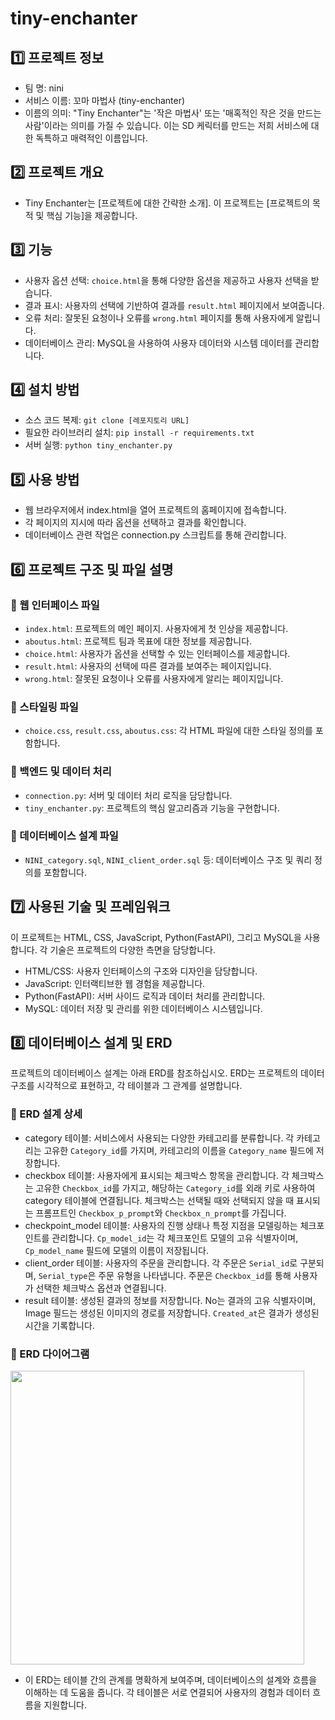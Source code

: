 # tiny-enchanter

## 1️⃣ 프로젝트 정보
- 팀 명: nini
- 서비스 이름: 꼬마 마법사 (tiny-enchanter)
- 이름의 의미: "Tiny Enchanter"는 '작은 마법사' 또는 '매혹적인 작은 것을 만드는 사람'이라는 의미를 가질 수 있습니다. 
             이는 SD 케릭터를 만드는 저희 서비스에 대한 독특하고 매력적인 이름입니다.

## 2️⃣ 프로젝트 개요
- Tiny Enchanter는 [프로젝트에 대한 간략한 소개]. 이 프로젝트는 [프로젝트의 목적 및 핵심 기능]을 제공합니다.

## 3️⃣ 기능
- 사용자 옵션 선택: `choice.html`을 통해 다양한 옵션을 제공하고 사용자 선택을 받습니다. 
- 결과 표시: 사용자의 선택에 기반하여 결과를 `result.html` 페이지에서 보여줍니다.
- 오류 처리: 잘못된 요청이나 오류를 `wrong.html` 페이지를 통해 사용자에게 알립니다.
- 데이터베이스 관리: MySQL을 사용하여 사용자 데이터와 시스템 데이터를 관리합니다.

## 4️⃣ 설치 방법
- 소스 코드 복제: `git clone [레포지토리 URL]`
- 필요한 라이브러리 설치: `pip install -r requirements.txt`
- 서버 실행: `python tiny_enchanter.py`

## 5️⃣ 사용 방법
- 웹 브라우저에서 index.html을 열어 프로젝트의 홈페이지에 접속합니다.
- 각 페이지의 지시에 따라 옵션을 선택하고 결과를 확인합니다.
- 데이터베이스 관련 작업은 connection.py 스크립트를 통해 관리합니다.

## 6️⃣ 프로젝트 구조 및 파일 설명
### 📍 웹 인터페이스 파일
- `index.html`: 프로젝트의 메인 페이지. 사용자에게 첫 인상을 제공합니다.
- `aboutus.html`: 프로젝트 팀과 목표에 대한 정보를 제공합니다.
- `choice.html`: 사용자가 옵션을 선택할 수 있는 인터페이스를 제공합니다.
- `result.html`: 사용자의 선택에 따른 결과를 보여주는 페이지입니다.
- `wrong.html`: 잘못된 요청이나 오류를 사용자에게 알리는 페이지입니다.

### 📍 스타일링 파일
- `choice.css`, `result.css`, `aboutus.css`: 각 HTML 파일에 대한 스타일 정의를 포함합니다.

### 📍 백엔드 및 데이터 처리
- `connection.py`: 서버 및 데이터 처리 로직을 담당합니다.
- `tiny_enchanter.py`: 프로젝트의 핵심 알고리즘과 기능을 구현합니다.
  
### 📍 데이터베이스 설계 파일
- `NINI_category.sql`, `NINI_client_order.sql` 등: 데이터베이스 구조 및 쿼리 정의를 포함합니다.

## 7️⃣ 사용된 기술 및 프레임워크
이 프로젝트는 HTML, CSS, JavaScript, Python(FastAPI), 그리고 MySQL을 사용합니다. 각 기술은 프로젝트의 다양한 측면을 담당합니다.

- HTML/CSS: 사용자 인터페이스의 구조와 디자인을 담당합니다.
- JavaScript: 인터랙티브한 웹 경험을 제공합니다.
- Python(FastAPI): 서버 사이드 로직과 데이터 처리를 관리합니다.
- MySQL: 데이터 저장 및 관리를 위한 데이터베이스 시스템입니다.

## 8️⃣ 데이터베이스 설계 및 ERD
프로젝트의 데이터베이스 설계는 아래 ERD를 참조하십시오. ERD는 프로젝트의 데이터 구조를 시각적으로 표현하고, 각 테이블과 그 관계를 설명합니다.

### 📍 ERD 설계 상세
- category 테이블: 서비스에서 사용되는 다양한 카테고리를 분류합니다. 각 카테고리는 고유한 `Category_id`를 가지며, 카테고리의 이름을 `Category_name` 필드에 저장합니다.
- checkbox 테이블: 사용자에게 표시되는 체크박스 항목을 관리합니다. 각 체크박스는 고유한 `Checkbox_id`를 가지고, 해당하는 `Category_id`를 외래 키로 사용하여 category 테이블에 연결됩니다. 체크박스는 선택될 때와 선택되지 않을 때 표시되는 프롬프트인 `Checkbox_p_prompt`와 `Checkbox_n_prompt`를 가집니다.
- checkpoint_model 테이블: 사용자의 진행 상태나 특정 지점을 모델링하는 체크포인트를 관리합니다. `Cp_model_id`는 각 체크포인트 모델의 고유 식별자이며, `Cp_model_name` 필드에 모델의 이름이 저장됩니다.
- client_order 테이블: 사용자의 주문을 관리합니다. 각 주문은 `Serial_id`로 구분되며, `Serial_type`은 주문 유형을 나타냅니다. 주문은 `Checkbox_id`를 통해 사용자가 선택한 체크박스 옵션과 연결됩니다.
- result 테이블: 생성된 결과의 정보를 저장합니다. No는 결과의 고유 식별자이며, Image 필드는 생성된 이미지의 경로를 저장합니다. `Created_at`은 결과가 생성된 시간을 기록합니다.

### 📍 ERD 다이어그램
<img src="https://github.com/ing970/tiny-enchanter/assets/120775224/05d6262e-d6c0-4dec-aafa-18dff47751bb" width="470">

- 이 ERD는 테이블 간의 관계를 명확하게 보여주며, 데이터베이스의 설계와 흐름을 이해하는 데 도움을 줍니다. 각 테이블은 서로 연결되어 사용자의 경험과 데이터 흐름을 지원합니다.
